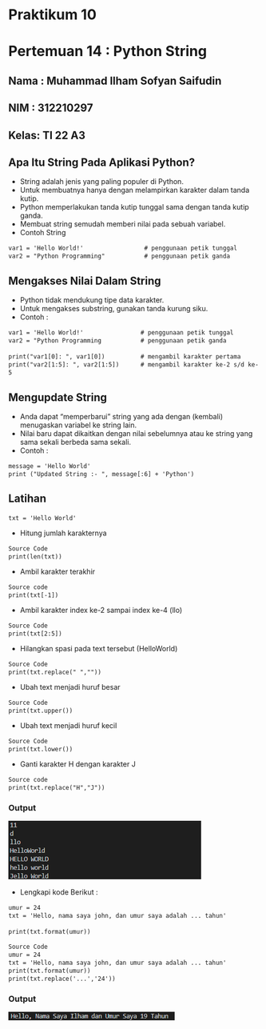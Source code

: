 # Praktikum 10
# Pertemuan 14 : Python String

## Nama : Muhammad Ilham Sofyan Saifudin
## NIM  : 312210297
## Kelas: TI 22 A3

## Apa Itu String Pada Aplikasi Python?

* String adalah jenis yang paling populer di Python.
* Untuk membuatnya hanya dengan melampirkan karakter dalam tanda kutip.
* Python memperlakukan tanda kutip tunggal sama dengan tanda kutip ganda.
* Membuat string semudah memberi nilai pada sebuah variabel.
* Contoh String

```
var1 = 'Hello World!'                 # penggunaan petik tunggal
var2 = "Python Programming"           # penggunaan petik ganda
```

## Mengakses Nilai Dalam String

* Python tidak mendukung tipe data karakter.
* Untuk mengakses substring, gunakan tanda kurung siku.
* Contoh :

```
var1 = 'Hello World!'                # penggunaan petik tunggal
var2 = "Python Programming           # penggunaan petik ganda

print("var1[0]: ", var1[0])          # mengambil karakter pertama
print("var2[1:5]: ", var2[1:5])      # mengambil karakter ke-2 s/d ke-5
```

## Mengupdate String

* Anda dapat “memperbarui” string yang ada dengan (kembali) menugaskan variabel ke string lain.
* Nilai baru dapat dikaitkan dengan nilai sebelumnya atau ke string yang sama sekali berbeda sama sekali.
* Contoh :

```
message = 'Hello World'
print ("Updated String :- ", message[:6] + 'Python')
```

## Latihan 
```
txt = 'Hello World'
```
* Hitung jumlah karakternya
```
Source Code
print(len(txt))
```
* Ambil karakter terakhir
```
Source code
print(txt[-1])
```
* Ambil karakter index ke-2 sampai index ke-4 (llo)
```
Source Code
print(txt[2:5])
```
* Hilangkan spasi pada text tersebut (HelloWorld)
```
Source Code
print(txt.replace(" ",""))
```
* Ubah text menjadi huruf besar
```
Source Code
print(txt.upper())
```
* Ubah text menjadi huruf kecil
```
Source Code
print(txt.lower())
```
* Ganti karakter H dengan karakter J
```
Source code
print(txt.replace("H","J"))
```
### Output
![img](ss/prak%2010.png)
* Lengkapi kode Berikut :
```
umur = 24
txt = 'Hello, nama saya john, dan umur saya adalah ... tahun'

print(txt.format(umur))
```
```
Source Code
umur = 24
txt = 'Hello, nama saya john, dan umur saya adalah ... tahun'
print(txt.format(umur))
print(txt.replace('...','24'))
```
### Output
![img](ss/prak%2010%20bawah.png)



